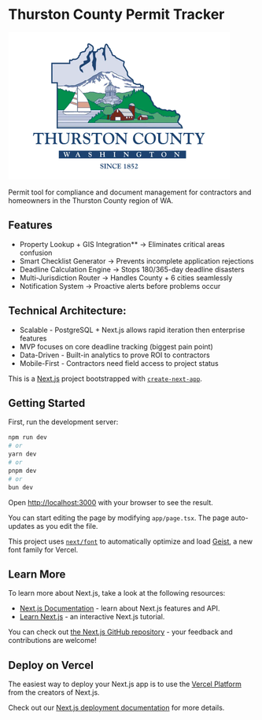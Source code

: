 
# Thurston County Permit Tracker
<img height="300" src="./public/thurstoncounty.webp">


Permit tool for compliance and document management for contractors and homeowners in the Thurston County region of WA.

## Features

- Property Lookup + GIS Integration** → Eliminates critical areas confusion
- Smart Checklist Generator → Prevents incomplete application rejections
- Deadline Calculation Engine → Stops 180/365-day deadline disasters
- Multi-Jurisdiction Router → Handles County + 6 cities seamlessly
- Notification System → Proactive alerts before problems occur

## Technical Architecture:

- Scalable - PostgreSQL + Next.js allows rapid iteration then enterprise features
- MVP focuses on core deadline tracking (biggest pain point)
- Data-Driven - Built-in analytics to prove ROI to contractors
- Mobile-First - Contractors need field access to project status

This is a [Next.js](https://nextjs.org) project bootstrapped with [`create-next-app`](https://nextjs.org/docs/app/api-reference/cli/create-next-app).

## Getting Started

First, run the development server:

```bash
npm run dev
# or
yarn dev
# or
pnpm dev
# or
bun dev
```

Open [http://localhost:3000](http://localhost:3000) with your browser to see the result.

You can start editing the page by modifying `app/page.tsx`. The page auto-updates as you edit the file.

This project uses [`next/font`](https://nextjs.org/docs/app/building-your-application/optimizing/fonts) to automatically optimize and load [Geist](https://vercel.com/font), a new font family for Vercel.

## Learn More

To learn more about Next.js, take a look at the following resources:

- [Next.js Documentation](https://nextjs.org/docs) - learn about Next.js features and API.
- [Learn Next.js](https://nextjs.org/learn) - an interactive Next.js tutorial.

You can check out [the Next.js GitHub repository](https://github.com/vercel/next.js) - your feedback and contributions are welcome!

## Deploy on Vercel

The easiest way to deploy your Next.js app is to use the [Vercel Platform](https://vercel.com/new?utm_medium=default-template&filter=next.js&utm_source=create-next-app&utm_campaign=create-next-app-readme) from the creators of Next.js.

Check out our [Next.js deployment documentation](https://nextjs.org/docs/app/building-your-application/deploying) for more details.

